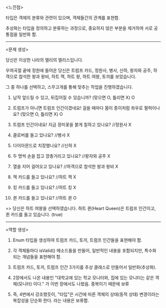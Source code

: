 <느낀점>

타입은 객체의 분류와 관련이 있으며, 객체들간의 관계를 표현함.

추상화는 타입을 정의하고 분류하는 과정으로, 중요하지 않은 부분을 제거하여 서로 공통점을 일반화 함.

---
<문제 생성>

당신은 이상한 나라의 엘리의 엘리스입니다.

우여곡절 끝에 정원에 들어온 당신은 트럼프 카드, 정원사, 병사, 신하, 왕자와 공주, 하객으로 참석한 왕과 왕비, 하트 잭, 하트 왕, 하트 여왕, 토끼를 보았습니다.

그 중 하나를 선택하고, 스무고개를 통해 맞추는 작업을 진행하겠습니다.

1. 납작 엎드릴 수 있고, 뒤집어질 수 있습니까? (맞으면 O, 틀리면 X)
   O


2. 트럼프가 아니면 트럼프 인간이겠네요!
   걸을 때마다 몸이 종이처럼 좌우로 펄럭이나요? (맞으면 O, 틀리면 X)
   O


3. 트럼프 인간이네요!
   지금 장미꽃을 붉게 칠하고 있나요? //정원사
   X


4. 클로버를 들고 있나요? //병사
   X


5. 다이아몬드로 치장했나요? //신하
   X


6. 두 명씩 손을 잡고 깡총거리고 있나요? //왕자와 공주
   X


7. 열을 지어 걸어오고 있나요? //하객으로 참석한 왕과 왕비
   X


8. 잭 카드를 들고 있나요? //하트 잭
   X


9. 킹 카드를 들고 있나요? //하트 킹
   X


10. 퀸 카드를 들고 있나요? //하트 퀸
    O

=> 당신은 하트 여왕을 선택하였습니다.
하트 퀸(Heart Queen)은 트럼프 인간이고, 퀸 카드를 들고 있습니다. (true)

---
<역할 생성>
1. Enum 타입을 생성하여 트럼프 카드, 토끼, 트럼프 인간들을 표현해야 함.


2. 각 객체들마다 isValid() 메소드들을 만들어, 일반적인 내용을 포함되지만, 특수화 되는 개념들을 표현해야 함.


3. 트럼프 카드, 토끼, 트럼프 인간 3가지를 추상 클래스로 만들어서 일반화(추상화).


4. 2장에서도 나온 내용인 "대학교에 있는 학교 모니터와, 집에 있는 모니터는 같은 객체(모니터) 이다."
   가 이번 장에서도 나왔음. 중복이기 때문에 보류


5. 즉, 4번에서 강조했듯이, "타입"은 시간에 따른 객체의 상태(동적 상태) 변경이라는 복잡성을 단순화 한다.
   라는 내용은 보류함.